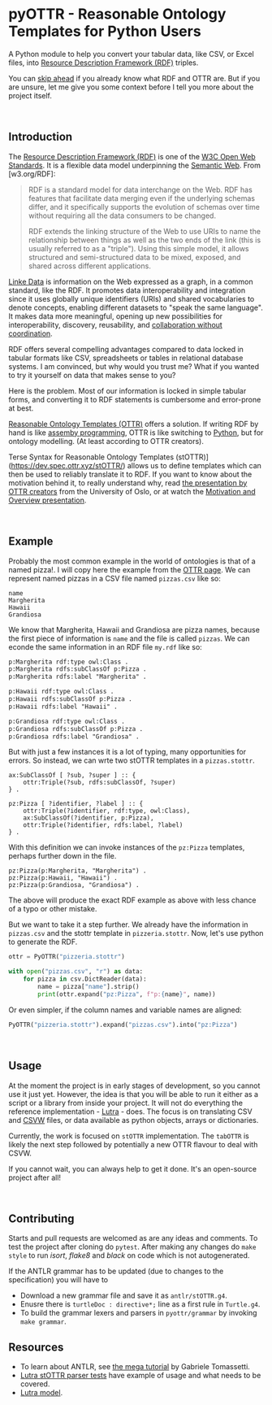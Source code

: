 # pyOTTR - Reasonable Ontology Templates for Python Users

A Python module to help you convert your tabular data, like CSV, or Excel files, into [Resource Description Framework (RDF)](https://en.wikipedia.org/wiki/Resource_Description_Framework) triples. 

You can [skip ahead](#usage) if you already know what RDF and OTTR are. 
But if you are unsure, let me give you some context before I tell you more about the project itself.  

&nbsp;
## Introduction

The [Resource Description Framework (RDF)](https://www.w3.org/RDF/) is one of the [W3C Open Web Standards](https://www.w3.org/standards/). 
It is a flexible data model underpinning the [Semantic Web](https://www.w3.org/standards/semanticweb/). From [w3.org/RDF]:

>RDF is a standard model for data interchange on the Web. RDF has features that facilitate data merging even if the underlying schemas differ, and it specifically supports the evolution of schemas over time without requiring all the data consumers to be changed.
>
>RDF extends the linking structure of the Web to use URIs to name the relationship between things as well as the two ends of the link (this is usually referred to as a "triple"). Using this simple model, it allows structured and semi-structured data to be mixed, exposed, and shared across different applications.

[Linke Data](https://www.w3.org/standards/semanticweb/data) is information on the Web expressed as a graph, in a common standard, like the RDF. 
It promotes data interoperability and integration since it uses globally unique identifiers (URIs) and shared vocabularies to denote concepts, enabling different datasets to "speak the same language". 
It makes data more meaningful, opening up new possibilities for interoperability, discovery, reusability, and [collaboration without coordination](https://www.youtube.com/watch?v=ytedBJUx6bA). 

RDF offers several compelling advantages compared to data locked in tabular formats like CSV, spreadsheets or tables in relational database systems. 
I am convinced, but why would you trust me? 
What if you wanted to try it yourself on data that makes sense to you?

Here is the problem. 
Most of our information is locked in simple tabular forms, and converting it to RDF statements is cumbersome and error-prone at best. 

[Reasonable Ontology Templates (OTTR)](https://ottr.xyz/) offers a solution. 
If writing RDF by hand is like [assemby programming](https://en.wikipedia.org/wiki/Assembly_language), OTTR is like switching to [Python](https://en.wikipedia.org/wiki/Python_(programming_language)), but for ontology modelling. (At least according to OTTR creators). 

Terse Syntax for Reasonable Ontology Templates (stOTTR)](https://dev.spec.ottr.xyz/stOTTR/) allows us to define templates which can then be used to reliably translate it to RDF. If you want to know about the motivation behind it, to really understand why, read [the presentation by OTTR creators](https://www.uio.no/studier/emner/matnat/ifi/IN3060/v19/undervisningsmateriale/ottr-part1.pdf) from the University of Oslo, or at watch the [Motivation and Overview presentation](https://ottr.xyz/#Presentation:_Motivation_and_Overview).

&nbsp;
## Example

Probably the most common example in the world of ontologies is that of a named pizza!. 
I will copy here the example from the [OTTR page](https://ottr.xyz/#Presentation:_Motivation_and_Overview).
We can represent named pizzas in a CSV file named `pizzas.csv` like so: 

```csv
name
Margherita
Hawaii
Grandiosa
```

We know that Margherita, Hawaii and Grandiosa are pizza names, because the first piece of information is `name` and the file is called `pizzas`. We can econde the same information in an RDF file `my.rdf` like so:

```rdf
p:Margherita rdf:type owl:Class .
p:Margherita rdfs:subClassOf p:Pizza .
p:Margherita rdfs:label "Margherita" .

p:Hawaii rdf:type owl:Class .
p:Hawaii rdfs:subClassOf p:Pizza .
p:Hawaii rdfs:label "Hawaii" .

p:Grandiosa rdf:type owl:Class .
p:Grandiosa rdfs:subClassOf p:Pizza .
p:Grandiosa rdfs:label "Grandiosa" .
```

But with just a few instances it is a lot of typing, many opportunities for errors. So instead, we can wrte two stOTTR templates in a `pizzas.stottr`.

```stottr
ax:SubClassOf [ ?sub, ?super ] :: {
    ottr:Triple(?sub, rdfs:subClassOf, ?super)
} .

pz:Pizza [ ?identifier, ?label ] :: {
    ottr:Triple(?identifier, rdf:type, owl:Class),
    ax:SubClassOf(?identifier, p:Pizza),
    ottr:Triple(?identifier, rdfs:label, ?label)
} .
```

With this definition we can invoke instances of the `pz:Pizza` templates, perhaps further down in the file. 

```stottr
pz:Pizza(p:Margherita, "Margherita") .
pz:Pizza(p:Hawaii, "Hawaii") .
pz:Pizza(p:Grandiosa, "Grandiosa") .
```

The above will produce the exact RDF example as above with less chance of a typo or other mistake. 

But we want to take it a step further. We already have the information in `pizzas.csv` and the stottr template in `pizzeria.stottr`. Now, let's use python to generate the RDF. 

```python
ottr = PyOTTR("pizzeria.stottr")

with open("pizzas.csv", "r") as data:
    for pizza in csv.DictReader(data):
        name = pizza["name"].strip()
        print(ottr.expand("pz:Pizza", f"p:{name}", name))
```

Or even simpler, if the column names and variable names are aligned:

```python
PyOTTR("pizzeria.stottr").expand("pizzas.csv").into("pz:Pizza")
```
&nbsp;
## Usage

At the moment the project is in early stages of development, so you cannot use it just yet. 
However, the idea is that you will be able to run it either as a script or a library from inside your project. 
It will not do everything the reference implementation - [Lutra](https://gitlab.com/ottr/lutra/lutra) - does. The focus is on translating CSV and [CSVW](https://csvw.org/standards.html) files, or data available as python objects, arrays or dictionaries. 

Currently, the work is focused on `stOTTR` implementation. The `tabOTTR` is likely the next step followed by potentially a new OTTR flavour to deal with CSVW. 

If you cannot wait, you can always help to get it done. It's an open-source project after all!

&nbsp;
## Contributing

Starts and pull requests are welcomed as are any ideas and comments. 
To test the project after cloning do `pytest`. After making any changes do `make style` to run _isort_, _flake8_ and _black_ on code which is not autogenerated. 

If the ANTLR grammar has to be updated (due to changes to the specification) you will have to
* Download a new grammar file and save it as `antlr/stOTTR.g4`.
* Enusre there is `turtleDoc : directive*;` line as a first rule in `Turtle.g4`.
* To build the grammar lexers and parsers in `pyottr/grammar` by invoking `make grammar`.

## Resources

* To learn about ANTLR, see [the mega tutorial](https://tomassetti.me/antlr-mega-tutorial) by Gabriele Tomassetti.
* [Lutra stOTTR parser tests](https://github.com/rtto/lutra-mirror/blob/develop/lutra-stottr/src/test/java/xyz/ottr/lutra/stottr/parser/ParserTest.java) have example of usage and what needs to be covered. 
* [Lutra model](https://github.com/rtto/lutra-mirror/tree/develop/lutra-core/src/main/java/xyz/ottr/lutra/model). 